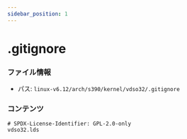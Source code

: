 ```yaml
---
sidebar_position: 1
---
```

# .gitignore

### ファイル情報

- パス: `linux-v6.12/arch/s390/kernel/vdso32/.gitignore`

### コンテンツ

```gitignore
# SPDX-License-Identifier: GPL-2.0-only
vdso32.lds

```
